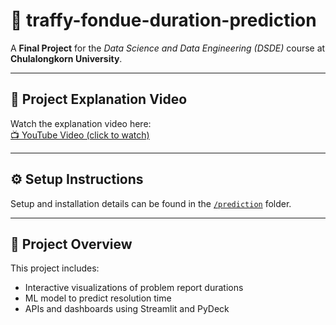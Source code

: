 # 🚀 traffy-fondue-duration-prediction

A **Final Project** for the *Data Science and Data Engineering (DSDE)* course at **Chulalongkorn University**.

---

## 🎥 Project Explanation Video
Watch the explanation video here:  
[📺 YouTube Video (click to watch)]([https://your-link-here](https://youtu.be/sXKCG0G5g5w))

---

## ⚙️ Setup Instructions

Setup and installation details can be found in the [`/prediction`](./prediction) folder.

---

## 📁 Project Overview

This project includes:
- Interactive visualizations of problem report durations
- ML model to predict resolution time
- APIs and dashboards using Streamlit and PyDeck
